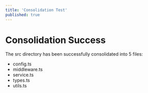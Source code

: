 ```yaml
---
title: 'Consolidation Test'
published: true
---
```


# Consolidation Success

The src directory has been successfully consolidated into 5 files:
- config.ts
- middleware.ts
- service.ts
- types.ts
- utils.ts